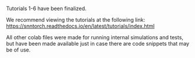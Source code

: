 Tutorials 1-6 have been finalized.

We recommend viewing the tutorials at the following link: https://snntorch.readthedocs.io/en/latest/tutorials/index.html

All other colab files were made for running internal simulations and tests, but have been made available just in case there are code snippets that may be of use.
